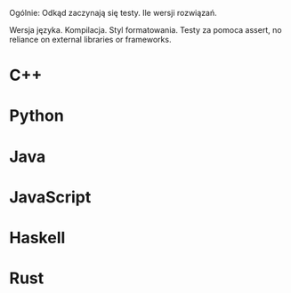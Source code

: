 Ogólnie:
Odkąd zaczynają się testy.
Ile wersji rozwiązań.

Wersja języka.
Kompilacja.
Styl formatowania.
Testy za pomoca assert, no reliance on external libraries or frameworks.

<h1>C++</h1>

<h1>Python</h1>

<h1>Java</h1>
    
<h1>JavaScript</h1>

<h1>Haskell</h1>

<h1>Rust</h1>
  
